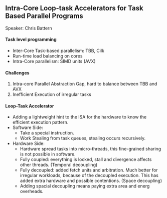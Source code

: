 ##  Intra-Core Loop-task Accelerators for Task Based Parallel Programs
Speaker: Chris Battern

#### Task level programming
* Inter-Core Task-based parallelism: TBB, Cilk
* Run-time load balancing on cores
* Intra-Core parallelism: SIMD units (AVX)

#### Challenges
1. Intra-core Parallel Abstraction Gap, hard to balance between TBB and AVX
2. Inefficient Execution of irregular tasks

#### Loop-Task Accelerator
* Adding a lightweight hint to the ISA for the hardware to know the efficient execution pattern.
* Software Side:
  - Take a special instruction.
  - Work Stealing from task queues, stealing occurs recursively.
* Hardware Side:
  - Hardware spread tasks into micro-threads, this fine-grained sharing is not possible in software.
  - Fully coupled: everything is locked, stall and divergence affects other threads. (Temporal decoupling)
  - Fully decoupled: added fetch units and arbitration. Much better for irregular workloads, because of the decoupled execution. This has added extra hardware and possible contentions. (Space decoupling)
  - Adding spacial decoupling means paying extra area and energ overheads.
